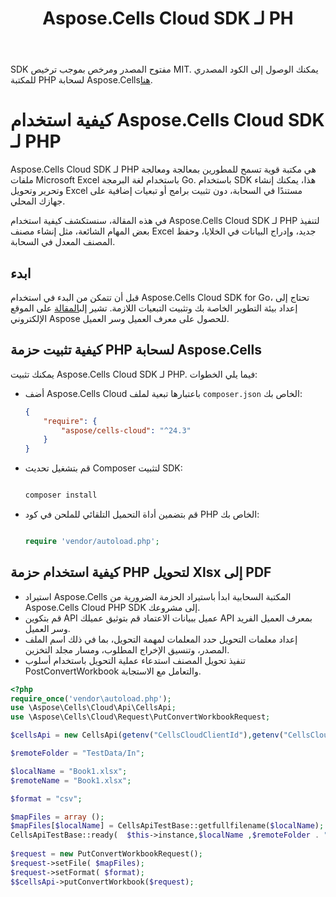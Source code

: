 ﻿---
title: Aspose.Cells Cloud SDK لـ PH
second_title: Aspose.Cells Cloud Documen
type: docs
url: /ar/available-sdks/aspose-cells-cloud-php/
description: Aspose.Cells تدعم السحابة Excel لإنشاء وتحويل ودمج وتقسيم وحماية وتشغيل الكائن الداخلي وما إلى ذلك
weight: 30
kwords: Excel، Office كلاود، ريست API، جدول بيانات، PDF، CSV، Json، ماركدوون، PHP
---
 SDK مفتوح المصدر ومرخص بموجب ترخيص MIT. يمكنك الوصول إلى الكود المصدري للمكتبة PHP لسحابة Aspose.Cells[هنا](https://github.com/aspose-cells-cloud/aspose-cells-cloud-php).

# **كيفية استخدام Aspose.Cells Cloud SDK لـ PHP**

Aspose.Cells Cloud SDK لـ PHP هي مكتبة قوية تسمح للمطورين بمعالجة ومعالجة ملفات Microsoft Excel باستخدام لغة البرمجة Go. باستخدام SDK هذا، يمكنك إنشاء وتحرير وتحويل Excel مستندًا في السحابة، دون تثبيت برامج أو تبعيات إضافية على جهازك المحلي.

في هذه المقالة، سنستكشف كيفية استخدام Aspose.Cells Cloud SDK لـ PHP لتنفيذ بعض المهام الشائعة، مثل إنشاء مصنف Excel جديد، وإدراج البيانات في الخلايا، وحفظ المصنف المعدل في السحابة.

## ابدء

 قبل أن تتمكن من البدء في استخدام Aspose.Cells Cloud SDK for Go، تحتاج إلى إعداد بيئة التطوير الخاصة بك وتثبيت التبعيات اللازمة. تشير إلى[المقالة](https://docs.aspose.cloud/cells/quickstart/) على الموقع الإلكتروني Aspose للحصول على معرف العميل وسر العميل.

## كيفية تثبيت حزمة PHP لسحابة Aspose.Cells

يمكنك تثبيت Aspose.Cells Cloud SDK لـ PHP. فيما يلي الخطوات:

- أضف Aspose.Cells Cloud باعتبارها تبعية لملف `composer.json` الخاص بك:

   ```json
   {
       "require": {
           "aspose/cells-cloud": "^24.3"
       }
   }
   ```

- قم بتشغيل تحديث Composer لتثبيت SDK:

   ```bash

   composer install

   ```

- قم بتضمين أداة التحميل التلقائي للملحن في كود PHP الخاص بك:

   ```php

   require 'vendor/autoload.php';

   ```

## كيفية استخدام حزمة PHP لتحويل Xlsx إلى PDF

- استيراد Aspose.Cells المكتبة السحابية
 ابدأ باستيراد الحزمة الضرورية من Aspose.Cells Cloud PHP SDK إلى مشروعك.
- قم بتكوين API عميل ببيانات الاعتماد
 قم بتوثيق عميلك API بمعرف العميل الفريد وسر العميل.
- إعداد معلمات التحويل
 حدد المعلمات لمهمة التحويل، بما في ذلك اسم الملف المصدر، وتنسيق الإخراج المطلوب، ومسار مجلد التخزين.
- تنفيذ تحويل المصنف
 استدعاء عملية التحويل باستخدام أسلوب PostConvertWorkbook والتعامل مع الاستجابة.

```PHP
<?php
require_once('vendor\autoload.php');
use \Aspose\Cells\Cloud\Api\CellsApi;
use \Aspose\Cells\Cloud\Request\PutConvertWorkbookRequest;

$cellsApi = new CellsApi(getenv("CellsCloudClientId"),getenv("CellsCloudClientSecret"),"v3.0",getenv("CellsCloudApiBaseUrl"));

$remoteFolder = "TestData/In";

$localName = "Book1.xlsx";
$remoteName = "Book1.xlsx";

$format = "csv";

$mapFiles = array ();
$mapFiles[$localName] = CellsApiTestBase::getfullfilename($localName);
CellsApiTestBase::ready(  $this->instance,$localName ,$remoteFolder . "/" . $remoteName ,  "");
 
$request = new PutConvertWorkbookRequest();
$request->setFile( $mapFiles);
$request->setFormat( $format);
$$cellsApi->putConvertWorkbook($request);
```
